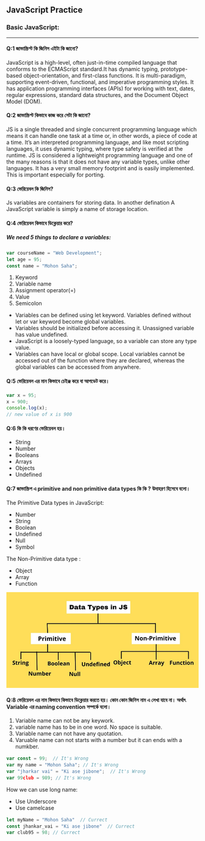 ##  JavaScript Practice
### __Basic JavaScript:__
---

#### Q:1 জাভাস্ক্রিপ্ট কি জিনিস এইটা কি জানো?

<p>JavaScript is a high-level, often just-in-time compiled language that conforms to the ECMAScript standard.It has dynamic typing, prototype-based object-orientation, and first-class functions. It is multi-paradigm, supporting event-driven, functional, and imperative programming styles. It has application programming interfaces (APIs) for working with text, dates, regular expressions, standard data structures, and the Document Object Model (DOM). </p>

#### Q:2 জাভাস্ক্রিপ্ট কিভাবে কাজ করে সেটা কি জানো?
<p>JS is a single threaded and single concurrent programming language which means it can handle one task at a time or, in other words, a piece of code at a time. It’s an interpreted programming language, and like most scripting languages, it uses dynamic typing, where type safety is verified at the runtime. JS is considered a lightweight programming language and one of the many reasons is that it does not have any variable types, unlike other languages. It has a very small memory footprint and is easily implemented. This is important especially for porting.</p>

#### Q:3 ভেরিয়েবল কি জিনিস?
<p>Js variables are containers for storing data. In another defination A JavaScript variable is simply a name of storage location.</p>

#### Q:4 ভেরিয়েবল কিভাবে ডিক্লেয়ার করে? 

##### __We need 5 things to declare a variables:__ 

``` js
var courseName = "Web Development";
let age = 95;
const name = "Mohon Saha";

```

 1. Keyword
 2. Variable name
 3. Assignment operator(=)
 4. Value
 5. Semicolon

<p>

 - Variables can be defined using let keyword. Variables defined without let or var keyword become global variables.
 - Variables should be initialized before accessing it. Unassigned variable has value undefined.
 - JavaScript is a loosely-typed language, so a variable can store any type value.
 - Variables can have local or global scope. Local variables cannot be accessed out of the function where they are declared, whereas the global variables can be accessed from anywhere.</p>

 #### Q:5 ভেরিয়েবল এর মান কিভাবে চেইঞ্জ করে বা আপডেট করে।

 ```js
var x = 95;
x = 900;
console.log(x);
// new value of x is 900 
 ```


 #### Q:6 কি কি ধরণের ভেরিয়েবল হয়।

 - String
 - Number
 - Booleans
 - Arrays
 - Objects
 - Undefined

 #### Q:7 জাভাস্ক্রিপ এ primitive and non primitive data types কি কি ? উদাহরণ হিসেবে বলো। 

<p> The Primitive Data types in JavaScript: 

  -  Number
  - String
  - Boolean
  -  Undefined
  -  Null
  -  Symbol

The Non-Primitive data type :
  - Object
  - Array
  - Function

  ![alt](preview.jpg)
 </p>

 #### Q:8 ভেরিয়েবল এর নাম কিভাবে কিভাবে ডিক্লেয়ার করতে হয়। কোন কোন জিনিস নাম এ লেখা যাবে না। অর্থাৎ Variable এর naming convention সম্পর্কে বলো।

 1. Variable name can not be any keywork.
 2. variable name has to be in one word. No space is suitable.
 3. Variable name can not have any quotation.
 4. Varuable name can not starts with a number but it can ends with a numkber.

 ```js
var const = 99;  // It's Wrong
var my name = "Mohon Saha"; // It's Wrong
var "jharkar vai" = "Ki ase jibone";  // It's Wrong
var 99club = 989; // It's Wrong

 ```

 <p> How we can use long name: </p>
 
 - Use Underscore
 - Use camelcase

 ```js
 let myName = "Mohon Saha"  // Currect
 const jhankar_vai = "Ki ase jibone"  // Currect
 var club95 = 98; // Currect

 ```

 

